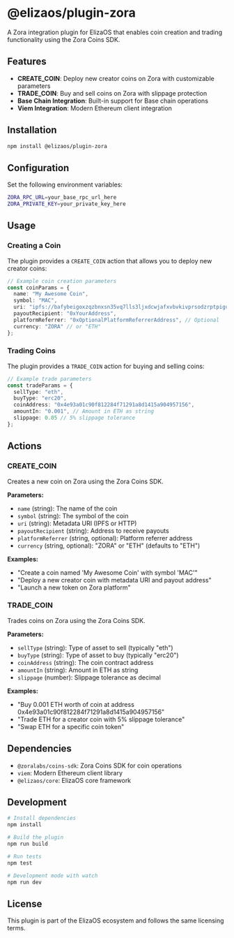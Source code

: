 # @elizaos/plugin-zora

A Zora integration plugin for ElizaOS that enables coin creation and trading functionality using the Zora Coins SDK.

## Features

- **CREATE_COIN**: Deploy new creator coins on Zora with customizable parameters
- **TRADE_COIN**: Buy and sell coins on Zora with slippage protection
- **Base Chain Integration**: Built-in support for Base chain operations
- **Viem Integration**: Modern Ethereum client integration

## Installation

```bash
npm install @elizaos/plugin-zora
```

## Configuration

Set the following environment variables:

```bash
ZORA_RPC_URL=your_base_rpc_url_here
ZORA_PRIVATE_KEY=your_private_key_here
```

## Usage

### Creating a Coin

The plugin provides a `CREATE_COIN` action that allows you to deploy new creator coins:

```typescript
// Example coin creation parameters
const coinParams = {
  name: "My Awesome Coin",
  symbol: "MAC",
  uri: "ipfs://bafybeigoxzqzbnxsn35vq7lls3ljxdcwjafxvbvkivprsodzrptpiguysy",
  payoutRecipient: "0xYourAddress",
  platformReferrer: "0xOptionalPlatformReferrerAddress", // Optional
  currency: "ZORA" // or "ETH"
};
```

### Trading Coins

The plugin provides a `TRADE_COIN` action for buying and selling coins:

```typescript
// Example trade parameters
const tradeParams = {
  sellType: "eth",
  buyType: "erc20",
  coinAddress: "0x4e93a01c90f812284f71291a8d1415a904957156",
  amountIn: "0.001", // Amount in ETH as string
  slippage: 0.05 // 5% slippage tolerance
};
```

## Actions

### CREATE_COIN

Creates a new coin on Zora using the Zora Coins SDK.

**Parameters:**
- `name` (string): The name of the coin
- `symbol` (string): The symbol of the coin
- `uri` (string): Metadata URI (IPFS or HTTP)
- `payoutRecipient` (string): Address to receive payouts
- `platformReferrer` (string, optional): Platform referrer address
- `currency` (string, optional): "ZORA" or "ETH" (defaults to "ETH")

**Examples:**
- "Create a coin named 'My Awesome Coin' with symbol 'MAC'"
- "Deploy a new creator coin with metadata URI and payout address"
- "Launch a new token on Zora platform"

### TRADE_COIN

Trades coins on Zora using the Zora Coins SDK.

**Parameters:**
- `sellType` (string): Type of asset to sell (typically "eth")
- `buyType` (string): Type of asset to buy (typically "erc20")
- `coinAddress` (string): The coin contract address
- `amountIn` (string): Amount in ETH as string
- `slippage` (number): Slippage tolerance as decimal

**Examples:**
- "Buy 0.001 ETH worth of coin at address 0x4e93a01c90f812284f71291a8d1415a904957156"
- "Trade ETH for a creator coin with 5% slippage tolerance"
- "Swap ETH for a specific coin token"

## Dependencies

- `@zoralabs/coins-sdk`: Zora Coins SDK for coin operations
- `viem`: Modern Ethereum client library
- `@elizaos/core`: ElizaOS core framework

## Development

```bash
# Install dependencies
npm install

# Build the plugin
npm run build

# Run tests
npm test

# Development mode with watch
npm run dev
```

## License

This plugin is part of the ElizaOS ecosystem and follows the same licensing terms.
